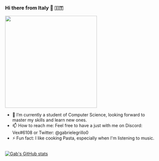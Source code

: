 ### Hi there from Italy 👋 :it:

<img src="https://i.giphy.com/media/KPWe0UMX3SoTPCxMzx/giphy.webp" alt="" width="300"/>

- 🌱 I’m currently a student of Computer Science, looking forward to master my skills and learn new ones.
- 📫 How to reach me: Feel free to have a just with me on Discord: Vex#6108 or Twitter: @gabrielegrillo0
- ⚡ Fun fact: I like cooking Pasta, especially when I'm listening to music.

<img src="https://komarev.com/ghpvc/?username=gabrielegrillo&style=flat-square&color=blue" alt=""/>

[![Gab's GitHub stats](https://github-readme-stats.vercel.app/api?username=gabrielegrillo&count_private=true&theme=trasparent&show_icons=true)](https://github.com/gabrielegrillo/)
